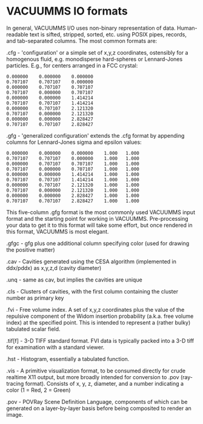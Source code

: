 # VACUUMMS IO formats

In general, VACUUMMS I/O uses non-binary representation of data. Human-readable text is sifted, stripped, sorted, etc. using POSIX pipes, records, and tab-separated columns. The most common formats are:

.cfg - 'configuration' or a simple set of x,y,z coordinates, ostensibly for a homogenous fluid, e.g. monodisperse hard-spheres or Lennard-Jones particles. E.g., for centers arranged in a FCC crystal:

    0.000000    0.000000    0.000000
    0.707107    0.707107    0.000000
    0.000000    0.707107    0.707107
    0.707107    0.000000    0.707107
    0.000000    0.000000    1.414214
    0.707107    0.707107    1.414214
    0.000000    0.707107    2.121320
    0.707107    0.000000    2.121320
    0.000000    0.000000    2.828427
    0.707107    0.707107    2.828427

.gfg - 'generalized configuration' extends the .cfg format by appending columns for Lennard-Jones sigma and epsilon values:

    0.000000    0.000000    0.000000    1.000   1.000
    0.707107    0.707107    0.000000    1.000   1.000
    0.000000    0.707107    0.707107    1.000   1.000
    0.707107    0.000000    0.707107    1.000   1.000
    0.000000    0.000000    1.414214    1.000   1.000
    0.707107    0.707107    1.414214    1.000   1.000
    0.000000    0.707107    2.121320    1.000   1.000
    0.707107    0.000000    2.121320    1.000   1.000
    0.000000    0.000000    2.828427    1.000   1.000
    0.707107    0.707107    2.828427    1.000   1.000

This five-column .gfg format is the most commonly used VACUUMMS input format and the starting point for working in VACUUMMS. Pre-processing your data to get it to this format will take some effort, but once rendered in this format, VACUUMMS is most elegant. 

.gfgc - gfg plus one additional column specifying color (used for drawing the positive matter)

.cav - Cavities generated using the CESA algorithm (implemented in ddx/pddx) as x,y,z,d (cavity diameter)

.unq - same as cav, but implies the cavities are unique
 
.cls - Clusters of cavities, with the first column containing the cluster number as primary key 

.fvi - Free volume index. A set of x,y,z coordinates plus the value of the repulsive component of the Widom insertion probability (a.k.a. free volume index) at the specified point. This is intended to represent a (rather bulky) tabulated scalar field.

.tif[f] - 3-D TIFF standard format. FVI data is typically packed into a 3-D tiff for examination with a standard viewer.

.hst - Histogram, essentially a tabulated function. 

.vis - A primitive visualization format, to be consumed directly for crude realtime X11 output, but more broadly intended for conversion to .pov (ray-tracing format). Consists of x, y, z, diameter, and a number indicating a color (1 = Red, 2 = Green)

.pov - POVRay Scene Definition Language, components of which can be generated on a layer-by-layer basis before being composited to render an image. 

